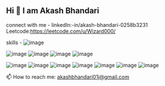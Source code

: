 ## Hi  👋  I am Akash Bhandari

connect with me -
linkedIn:-in/akash-bhandari-0258b3231
Leetcode:https://leetcode.com/u/Wizard000/

skills -
![image](https://github.com/user-attachments/assets/f6dbcb1f-0b8b-4769-b85f-8035de3304c1)

 ![image](https://github.com/user-attachments/assets/23416702-7252-402b-8eca-b7120677aa68)  ![image](https://github.com/user-attachments/assets/a8193c26-83d7-4a66-aef4-a63c9e403d3d)  ![image](https://github.com/user-attachments/assets/38a38049-f650-4406-b8f9-046badc0e234)  ![image](https://github.com/user-attachments/assets/0b85e713-2131-4e9c-92f0-ec0f7b461332)


![image](https://github.com/user-attachments/assets/738383f3-5114-4d1d-b27a-20547e9df026)  ![image](https://github.com/user-attachments/assets/e63132d1-d3d0-421c-a949-13a8dca04740)
![image](https://github.com/user-attachments/assets/4fe8c8df-6ba3-4a55-97ec-a4f1e68561b0)  ![image](https://github.com/user-attachments/assets/57ce374a-ef17-4f8b-9c0d-b3bcb7eb7353)
![image](https://github.com/user-attachments/assets/3144a243-884a-4671-8348-f5010bb0cae4)  ![image](https://github.com/user-attachments/assets/1c63b3b2-f085-4ca6-90e1-3847da4d6f1b)
![image](https://github.com/user-attachments/assets/124bdf60-74a6-44e4-82b1-33018b8a3331)

<!--
**Akashbh011/Akashbh011** is a ✨ _special_ ✨ repository because its `README.md` (this file) appears on your GitHub profile.

Here are some ideas to get you started:

- 🔭 I’m currently working on ...
- 🌱 I’m currently learning ...
- 👯 I’m looking to collaborate on ...
- 🤔 I’m looking for help with ...
- 💬 Ask me about ...
- 📫 How to reach me: ...
- 😄 Pronouns: ...
- ⚡ Fun fact: ...
-->
📫 How to reach me: akashbhandari01j@gmail.com
